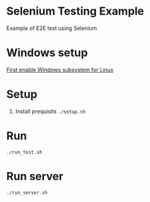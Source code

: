 # Selenium Testing Example

Example of E2E test using Selenium

# Windows setup
[First enable Windows subsystem for Linux](https://docs.microsoft.com/en-us/windows/wsl/install)

# Setup
1. Install prequisits `./setup.sh`

# Run
`./run_test.sh`

# Run server
`./run_server.sh`
